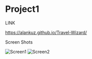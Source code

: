  # Project1

 LINK

 https://alankuz.github.io/Travel-Wizard/

 Screen Shots

 ![Screen1](assest/images/ScreenShot2.png)
 ![Screen2](assest/images/ScreenShot1.png)